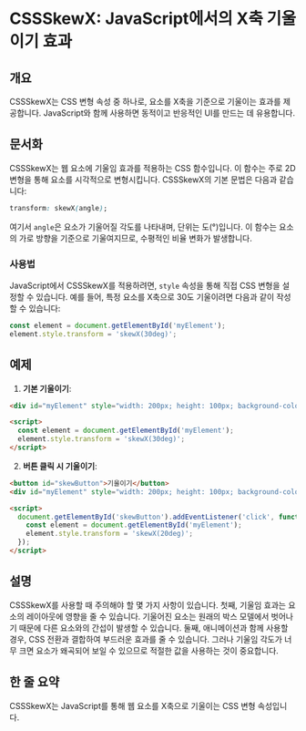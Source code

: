 <!--
Meta Description: # CSSSkewX: JavaScript에서의 X축 기울이기 효과 ## 개요 CSSSkewX는 CSS 변형 속성 중 하나로, 요소를 X축을 기준으로 기울이는 효과를 제공합니다. JavaScript와 함께 사용하면 동적이고 반응적인 UI를 만드는 데 유용합니다. ## 문...
Meta Keywords: css, style, 있습니다, element, myelement
-->

# CSSSkewX: JavaScript에서의 X축 기울이기 효과

## 개요
CSSSkewX는 CSS 변형 속성 중 하나로, 요소를 X축을 기준으로 기울이는 효과를 제공합니다. JavaScript와 함께 사용하면 동적이고 반응적인 UI를 만드는 데 유용합니다.

## 문서화
CSSSkewX는 웹 요소에 기울임 효과를 적용하는 CSS 함수입니다. 이 함수는 주로 2D 변형을 통해 요소를 시각적으로 변형시킵니다. CSSSkewX의 기본 문법은 다음과 같습니다:

```css
transform: skewX(angle);
```

여기서 `angle`은 요소가 기울어질 각도를 나타내며, 단위는 도(°)입니다. 이 함수는 요소의 가로 방향을 기준으로 기울여지므로, 수평적인 비율 변화가 발생합니다.

### 사용법
JavaScript에서 CSSSkewX를 적용하려면, `style` 속성을 통해 직접 CSS 변형을 설정할 수 있습니다. 예를 들어, 특정 요소를 X축으로 30도 기울이려면 다음과 같이 작성할 수 있습니다:

```javascript
const element = document.getElementById('myElement');
element.style.transform = 'skewX(30deg)';
```

## 예제
1. **기본 기울이기**:
```html
<div id="myElement" style="width: 200px; height: 100px; background-color: blue;"></div>

<script>
  const element = document.getElementById('myElement');
  element.style.transform = 'skewX(30deg)';
</script>
```

2. **버튼 클릭 시 기울이기**:
```html
<button id="skewButton">기울이기</button>
<div id="myElement" style="width: 200px; height: 100px; background-color: green;"></div>

<script>
  document.getElementById('skewButton').addEventListener('click', function() {
    const element = document.getElementById('myElement');
    element.style.transform = 'skewX(20deg)';
  });
</script>
```

## 설명
CSSSkewX를 사용할 때 주의해야 할 몇 가지 사항이 있습니다. 첫째, 기울임 효과는 요소의 레이아웃에 영향을 줄 수 있습니다. 기울어진 요소는 원래의 박스 모델에서 벗어나기 때문에 다른 요소와의 간섭이 발생할 수 있습니다. 둘째, 애니메이션과 함께 사용할 경우, CSS 전환과 결합하여 부드러운 효과를 줄 수 있습니다. 그러나 기울임 각도가 너무 크면 요소가 왜곡되어 보일 수 있으므로 적절한 값을 사용하는 것이 중요합니다.

## 한 줄 요약
CSSSkewX는 JavaScript를 통해 웹 요소를 X축으로 기울이는 CSS 변형 속성입니다.